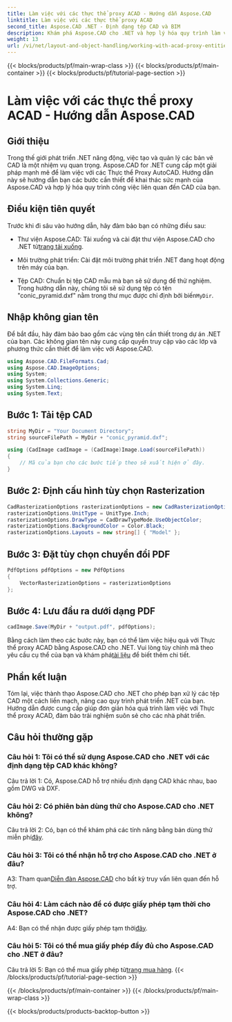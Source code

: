 ```yaml
---
title: Làm việc với các thực thể proxy ACAD - Hướng dẫn Aspose.CAD
linktitle: Làm việc với các thực thể proxy ACAD
second_title: Aspose.CAD .NET - Định dạng tệp CAD và BIM
description: Khám phá Aspose.CAD cho .NET và hợp lý hóa quy trình làm việc CAD của bạn. Chuyển đổi, chỉnh sửa và quản lý các Thực thể proxy ACAD một cách dễ dàng.
weight: 13
url: /vi/net/layout-and-object-handling/working-with-acad-proxy-entities/
---
```


{{< blocks/products/pf/main-wrap-class >}}
{{< blocks/products/pf/main-container >}}
{{< blocks/products/pf/tutorial-page-section >}}

# Làm việc với các thực thể proxy ACAD - Hướng dẫn Aspose.CAD

## Giới thiệu

Trong thế giới phát triển .NET năng động, việc tạo và quản lý các bản vẽ CAD là một nhiệm vụ quan trọng. Aspose.CAD for .NET cung cấp một giải pháp mạnh mẽ để làm việc với các Thực thể Proxy AutoCAD. Hướng dẫn này sẽ hướng dẫn bạn các bước cần thiết để khai thác sức mạnh của Aspose.CAD và hợp lý hóa quy trình công việc liên quan đến CAD của bạn.

## Điều kiện tiên quyết

Trước khi đi sâu vào hướng dẫn, hãy đảm bảo bạn có những điều sau:

-  Thư viện Aspose.CAD: Tải xuống và cài đặt thư viện Aspose.CAD cho .NET từ[trang tải xuống](https://releases.aspose.com/cad/net/).

- Môi trường phát triển: Cài đặt môi trường phát triển .NET đang hoạt động trên máy của bạn.

-  Tệp CAD: Chuẩn bị tệp CAD mẫu mà bạn sẽ sử dụng để thử nghiệm. Trong hướng dẫn này, chúng tôi sẽ sử dụng tệp có tên "conic_pyramid.dxf" nằm trong thư mục được chỉ định bởi biến`MyDir`.

## Nhập không gian tên

Để bắt đầu, hãy đảm bảo bao gồm các vùng tên cần thiết trong dự án .NET của bạn. Các không gian tên này cung cấp quyền truy cập vào các lớp và phương thức cần thiết để làm việc với Aspose.CAD.

```csharp
using Aspose.CAD.FileFormats.Cad;
using Aspose.CAD.ImageOptions;
using System;
using System.Collections.Generic;
using System.Linq;
using System.Text;
```

## Bước 1: Tải tệp CAD

```csharp
string MyDir = "Your Document Directory";
string sourceFilePath = MyDir + "conic_pyramid.dxf";

using (CadImage cadImage = (CadImage)Image.Load(sourceFilePath))
{
    // Mã của bạn cho các bước tiếp theo sẽ xuất hiện ở đây.
}
```

## Bước 2: Định cấu hình tùy chọn Rasterization

```csharp
CadRasterizationOptions rasterizationOptions = new CadRasterizationOptions();
rasterizationOptions.UnitType = UnitType.Inch;
rasterizationOptions.DrawType = CadDrawTypeMode.UseObjectColor;
rasterizationOptions.BackgroundColor = Color.Black;
rasterizationOptions.Layouts = new string[] { "Model" };
```

## Bước 3: Đặt tùy chọn chuyển đổi PDF

```csharp
PdfOptions pdfOptions = new PdfOptions
{
    VectorRasterizationOptions = rasterizationOptions
};
```

## Bước 4: Lưu đầu ra dưới dạng PDF

```csharp
cadImage.Save(MyDir + "output.pdf", pdfOptions);
```

Bằng cách làm theo các bước này, bạn có thể làm việc hiệu quả với Thực thể proxy ACAD bằng Aspose.CAD cho .NET. Vui lòng tùy chỉnh mã theo yêu cầu cụ thể của bạn và khám phá[tài liệu](https://reference.aspose.com/cad/net/) để biết thêm chi tiết.

## Phần kết luận

Tóm lại, việc thành thạo Aspose.CAD cho .NET cho phép bạn xử lý các tệp CAD một cách liền mạch, nâng cao quy trình phát triển .NET của bạn. Hướng dẫn được cung cấp giúp đơn giản hóa quá trình làm việc với Thực thể proxy ACAD, đảm bảo trải nghiệm suôn sẻ cho các nhà phát triển.

## Câu hỏi thường gặp

### Câu hỏi 1: Tôi có thể sử dụng Aspose.CAD cho .NET với các định dạng tệp CAD khác không?

Câu trả lời 1: Có, Aspose.CAD hỗ trợ nhiều định dạng CAD khác nhau, bao gồm DWG và DXF.

### Câu hỏi 2: Có phiên bản dùng thử cho Aspose.CAD cho .NET không?

 Câu trả lời 2: Có, bạn có thể khám phá các tính năng bằng bản dùng thử miễn phí[đây](https://releases.aspose.com/).

### Câu hỏi 3: Tôi có thể nhận hỗ trợ cho Aspose.CAD cho .NET ở đâu?

 A3: Tham quan[Diễn đàn Aspose.CAD](https://forum.aspose.com/c/cad/19) cho bất kỳ truy vấn liên quan đến hỗ trợ.

### Câu hỏi 4: Làm cách nào để có được giấy phép tạm thời cho Aspose.CAD cho .NET?

 A4: Bạn có thể nhận được giấy phép tạm thời[đây](https://purchase.aspose.com/temporary-license/).

### Câu hỏi 5: Tôi có thể mua giấy phép đầy đủ cho Aspose.CAD cho .NET ở đâu?

 Câu trả lời 5: Bạn có thể mua giấy phép từ[trang mua hàng](https://purchase.aspose.com/buy).
{{< /blocks/products/pf/tutorial-page-section >}}

{{< /blocks/products/pf/main-container >}}
{{< /blocks/products/pf/main-wrap-class >}}

{{< blocks/products/products-backtop-button >}}

